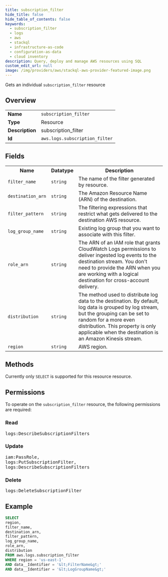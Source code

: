 ```yaml
---
title: subscription_filter
hide_title: false
hide_table_of_contents: false
keywords:
  - subscription_filter
  - logs
  - aws
  - stackql
  - infrastructure-as-code
  - configuration-as-data
  - cloud inventory
description: Query, deploy and manage AWS resources using SQL
custom_edit_url: null
image: /img/providers/aws/stackql-aws-provider-featured-image.png
---
```

Gets an individual <code>subscription_filter</code> resource

## Overview
<table><tbody>
<tr><td><b>Name</b></td><td><code>subscription_filter</code></td></tr>
<tr><td><b>Type</b></td><td>Resource</td></tr>
<tr><td><b>Description</b></td><td>subscription_filter</td></tr>
<tr><td><b>Id</b></td><td><code>aws.logs.subscription_filter</code></td></tr>
</tbody></table>

## Fields
<table><tbody>
<tr><th>Name</th><th>Datatype</th><th>Description</th></tr>
<tr><td><code>filter_name</code></td><td><code>string</code></td><td>The name of the filter generated by resource.</td></tr>
<tr><td><code>destination_arn</code></td><td><code>string</code></td><td>The Amazon Resource Name (ARN) of the destination.</td></tr>
<tr><td><code>filter_pattern</code></td><td><code>string</code></td><td>The filtering expressions that restrict what gets delivered to the destination AWS resource.</td></tr>
<tr><td><code>log_group_name</code></td><td><code>string</code></td><td>Existing log group that you want to associate with this filter.</td></tr>
<tr><td><code>role_arn</code></td><td><code>string</code></td><td>The ARN of an IAM role that grants CloudWatch Logs permissions to deliver ingested log events to the destination stream. You don't need to provide the ARN when you are working with a logical destination for cross-account delivery.</td></tr>
<tr><td><code>distribution</code></td><td><code>string</code></td><td>The method used to distribute log data to the destination. By default, log data is grouped by log stream, but the grouping can be set to random for a more even distribution. This property is only applicable when the destination is an Amazon Kinesis stream.</td></tr>
<tr><td><code>region</code></td><td><code>string</code></td><td>AWS region.</td></tr>

</tbody></table>

## Methods
Currently only <code>SELECT</code> is supported for this resource resource.

## Permissions

To operate on the <code>subscription_filter</code> resource, the following permissions are required:

### Read
<pre>
logs:DescribeSubscriptionFilters</pre>

### Update
<pre>
iam:PassRole,
logs:PutSubscriptionFilter,
logs:DescribeSubscriptionFilters</pre>

### Delete
<pre>
logs:DeleteSubscriptionFilter</pre>


## Example
```sql
SELECT
region,
filter_name,
destination_arn,
filter_pattern,
log_group_name,
role_arn,
distribution
FROM aws.logs.subscription_filter
WHERE region = 'us-east-1'
AND data__Identifier = '&lt;FilterName&gt;'
AND data__Identifier = '&lt;LogGroupName&gt;'
```
